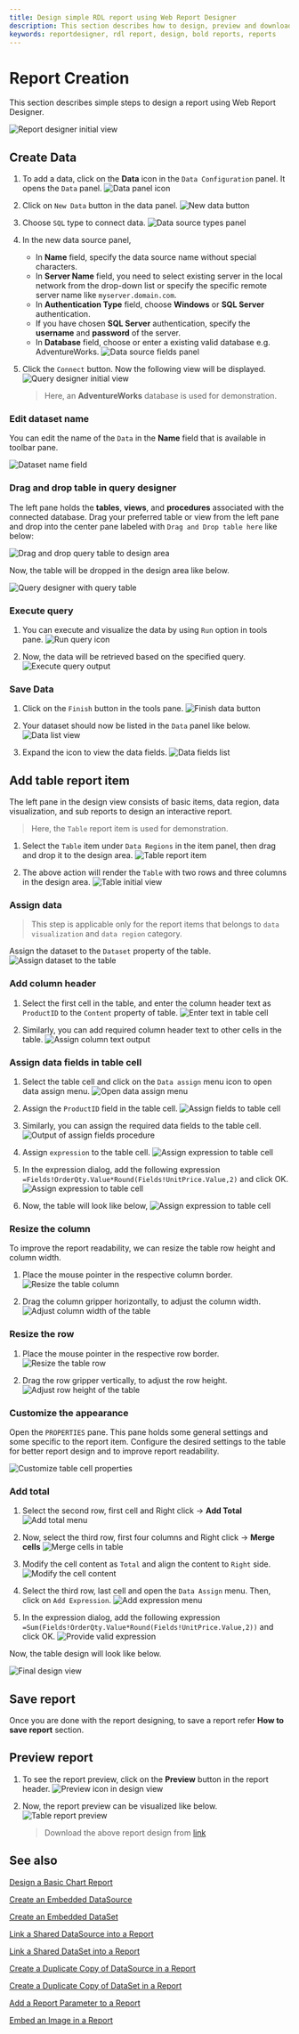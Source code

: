 ```yaml
---
title: Design simple RDL report using Web Report Designer
description: This section describes how to design, preview and download RDL reports using the Bold Report Designer.
keywords: reportdesigner, rdl report, design, bold reports, reports
---
```


# Report Creation

This section describes simple steps to design a report using Web Report Designer.

![Report designer initial view](/static/assets/on-premise/images/report-designer/report-creation/report-designer-initial-view.png)

## Create Data

1. To add a data, click on the **Data** icon in the `Data Configuration` panel. It opens the `Data` panel.
   ![Data panel icon](/static/assets/on-premise/images/report-designer/report-creation/data-icon-configuration-panel.png '#width=450px')

2. Click on `New Data` button in the data panel.
   ![New data button](/static/assets/on-premise/images/report-designer/report-creation/new-data-button-data-panel.png '#width=400px')

3. Choose `SQL` type to connect data.
   ![Data source types panel](/static/assets/on-premise/images/report-designer/report-creation/datasource-types-panel.png '#width=350px')

4. In the new data source panel,
    * In **Name** field, specify the data source name without special characters.
    * In **Server Name** field, you need to select existing server in the local network from the drop-down list or specify the specific remote server name like `myserver.domain.com`.
    * In **Authentication Type** field, choose **Windows** or **SQL Server** authentication.
    * If you have chosen **SQL Server** authentication, specify the **username** and **password** of the server.
    * In **Database** field, choose or enter a existing valid database e.g. AdventureWorks.
       ![Data source fields panel](/static/assets/on-premise/images/report-designer/report-creation/datasource-fields-panel.png '#width=400px')

5. Click the `Connect` button. Now the following view will be displayed.
   ![Query designer initial view](/static/assets/on-premise/images/report-designer/report-creation/query-designer-full-view.png)
   > Here, an **AdventureWorks** database is used for demonstration.

### Edit dataset name

You can edit the name of the `Data` in the **Name** field that is available in toolbar pane.

![Dataset name field](/static/assets/on-premise/images/report-designer/report-creation/edit-dataset-name.png)

### Drag and drop table in query designer

The left pane holds the **tables**, **views**, and **procedures** associated with the connected database. Drag your preferred table or view from the left pane and drop into the center pane labeled with `Drag and Drop table here` like below:

![Drag and drop query table to design area](/static/assets/on-premise/images/report-designer/report-creation/drag-drop-table-in-query-designer.png '#width=300px')

Now, the table will be dropped in the design area like below.

![Query designer with query table](/static/assets/on-premise/images/report-designer/report-creation/drag-drop-table-in-query-designer-output.png '#width=300px')

### Execute query

1. You can execute and visualize the data by using `Run` option in tools pane.
   ![Run query icon](/static/assets/on-premise/images/report-designer/report-creation/run-query-in-querydesigner.png '#width=300px')

2. Now, the data will be retrieved based on the specified query.
   ![Execute query output](/static/assets/on-premise/images/report-designer/report-creation/execute-query-output.png)

### Save Data

1. Click on the `Finish` button in the tools pane.
   ![Finish data button](/static/assets/on-premise/images/report-designer/report-creation/finish-data-connection.png)

2. Your dataset should now be listed in the `Data` panel like below.
   ![Data list view](/static/assets/on-premise/images/report-designer/report-creation/data-list-view.png '#width=350px')

3. Expand the icon to view the data fields.
   ![Data fields list](/static/assets/on-premise/images/report-designer/report-creation/data-fields-list.png '#width=300px')

## Add table report item

The left pane in the design view consists of basic items, data region, data visualization, and sub reports  to design an interactive report.

> Here, the `Table` report item is used for demonstration.

1. Select the `Table` item under `Data Regions` in the item panel, then drag and drop it to the design area.
   ![Table report item](/static/assets/on-premise/images/report-designer/report-creation/drag-drop-table-item.png '#width=300px')

2. The above action will render the `Table` with two rows and three columns in the design area.
   ![Table initial view](/static/assets/on-premise/images/report-designer/report-creation/table-initial-view.png '#width=300px')

### Assign data

> This step is applicable only for the report items that belongs to `data visualization` and `data region` category.

Assign the dataset to the `Dataset` property of the table.
![Assign dataset to the table](/static/assets/on-premise/images/report-designer/report-creation/assign-dataset-to-table.png '#width=350px')

### Add column header

1. Select the first cell in the table, and enter the column header text as `ProductID` to the `Content` property of table.
   ![Enter text in table cell](/static/assets/on-premise/images/report-designer/report-creation/enter-text-in-table-cell.png)

2. Similarly, you can add required column header text to other cells in the table.
   ![Assign column text output](/static/assets/on-premise/images/report-designer/report-creation/assign-column-text-output.png '#width=368px')

### Assign data fields in table cell

1. Select the table cell and click on the `Data assign` menu icon to open data assign menu.
   ![Open data assign menu](/static/assets/on-premise/images/report-designer/report-creation/open-data-assign-menu.png '#width=250px')

2. Assign the `ProductID` field in the table cell.
   ![Assign fields to table cell](/static/assets/on-premise/images/report-designer/report-creation/assign-fields-to-table-cell.png '#width=250px')

3. Similarly, you can assign the required data fields to the table cell.
   ![Output of assign fields procedure](/static/assets/on-premise/images/report-designer/report-creation/assign-fields-to-table-cell-output.png '#width=350px')

4. Assign `expression` to the table cell.
   ![Assign expression to table cell](/static/assets/on-premise/images/report-designer/report-creation/add-expression-to-table-cell.png '#width=400px')

5. In the expression dialog, add the following expression `=Fields!OrderQty.Value*Round(Fields!UnitPrice.Value,2)` and click OK.
   ![Assign expression to table cell](/static/assets/on-premise/images/report-designer/report-creation/unit-price-expression.png '#width=400px')

6. Now, the table will look like below,
   ![Assign expression to table cell](/static/assets/on-premise/images/report-designer/report-creation/expression-output-in-table-cell.png '#width=350px')

### Resize the column

To improve the report readability, we can resize the table row height and column width.

1. Place the mouse pointer in the respective column border.
   ![Resize the table column](/static/assets/on-premise/images/report-designer/report-creation/resize-the-table-column.png '#width=350px')

2. Drag the column gripper horizontally, to adjust the column width.
   ![Adjust column width of the table](/static/assets/on-premise/images/report-designer/report-creation/adjust-column-width-output.png '#width=350px')

### Resize the row

1. Place the mouse pointer in the respective row border.
   ![Resize the table row](/static/assets/on-premise/images/report-designer/report-creation/resize-the-table-row.png '#width=350px')

2. Drag the row gripper vertically, to adjust the row height.
   ![Adjust row height of the table](/static/assets/on-premise/images/report-designer/report-creation/adjust-row-height-output.png '#width=350px')

### Customize the appearance

Open the `PROPERTIES` pane. This pane holds some general settings and some specific to the report item. Configure the desired settings to the table for better report design and to improve report readability.

![Customize table cell properties](/static/assets/on-premise/images/report-designer/report-creation/customize-table-cell-properties.png)

### Add total

1. Select the second row, first cell and Right click -> **Add Total**
   ![Add total menu](/static/assets/on-premise/images/report-designer/report-creation/add-total-menu.png '#width=250px')

2. Now, select the third row, first four columns and Right click -> **Merge cells**
   ![Merge cells in table](/static/assets/on-premise/images/report-designer/report-creation/merge-cells-in-table.png '#width=350px')

3. Modify the cell content as `Total` and align the content to `Right` side.
   ![Modify the cell content](/static/assets/on-premise/images/report-designer/report-creation/modify-total-cell-content.png '#width=350px')

4. Select the third row, last cell and open the `Data Assign` menu. Then, click on `Add Expression`.
   ![Add expression menu](/static/assets/on-premise/images/report-designer/report-creation/add-expression-menu.png '#width=400px')

5. In the expression dialog, add the following expression `=Sum(Fields!OrderQty.Value*Round(Fields!UnitPrice.Value,2))` and click OK.
   ![Provide valid expression](/static/assets/on-premise/images/report-designer/report-creation/round-of-the-line-total.png '#width=400px')

Now, the table design will look like below.

![Final design view](/static/assets/on-premise/images/report-designer/report-creation/final-design-view.png '#width=400px')

## Save report

Once you are done with the report designing, to save a report refer **How to save report** section.

## Preview report

1. To see the report preview, click on the **Preview** button in the report header.
   ![Preview icon in design view](/static/assets/on-premise/images/report-designer/report-creation/preview-icon.png)

2. Now, the report preview can be visualized like below.
   ![Table report preview](/static/assets/on-premise/images/report-designer/report-creation/report-preview-page-1.png)

   > Download the above report design from [link](https://github.com/boldreports/resources/tree/master/docs/report-designer/design-rdl-report-in-web-report-designer.rdl)

## See also

[Design a Basic Chart Report](./../report-items/chart/)

[Create an Embedded DataSource](./../manage-data/datasource/create-an-embedded-data-source/)

[Create an Embedded DataSet](./../manage-data/dataset/create-an-embedded-dataset/)

[Link a Shared DataSource into a Report](./../manage-data/datasource/link-a-shared-data-source/)

[Link a Shared DataSet into a Report](./../manage-data/dataset/link-a-shared-dataset/)

[Create a Duplicate Copy of DataSource in a Report](./../manage-data/datasource/duplicate-a-data-source/)

[Create a Duplicate Copy of DataSet in a Report](./../manage-data/dataset/duplicate-a-dataset/)

[Add a Report Parameter to a Report](./../report-parameters/add/)

[Embed an Image in a Report](./../image-manager/add-image/)